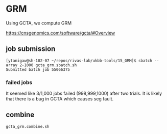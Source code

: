 # GRM

Using GCTA, we compute GRM

https://cnsgenomics.com/software/gcta/#Overview


## job submission

```
[ytanigaw@sh-102-07 ~/repos/rivas-lab/ukbb-tools/15_GRM]$ sbatch --array 2-1000 gcta_grm.sbatch.sh
Submitted batch job 55066375
```

### failed jobs

It seemed like 3/1,000 jobs failed (998,999,1000) after two trials.
It is likely that there is a bug in GCTA which causes seg fault.


## combine

```
gcta_grm.combine.sh
```



